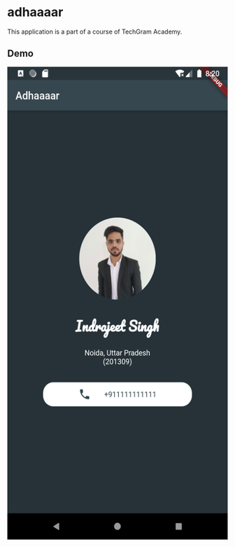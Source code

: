 # adhaaaar

This application is a part of a course of TechGram Academy. 

<h2> Demo </h2>
<img src="demo.png" height="1080", width="512">

